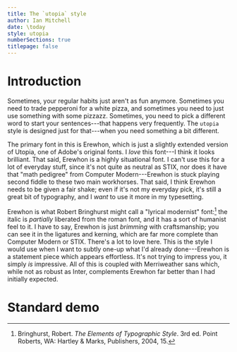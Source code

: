 ```yaml
---
title: The `utopia` style
author: Ian Mitchell
date: \today
style: utopia
numberSections: true
titlepage: false
---
```


# Introduction
Sometimes, your regular habits just aren't as fun anymore. Sometimes you need
to trade pepperoni for a white pizza, and sometimes you need to just use
something with some pizzazz. Sometimes, you need to pick a different word to
start your sentences---that happens very frequently. The `utopia` style is
designed just for that---when you need something a bit different.

The primary font in this is Erewhon, which is just a slightly extended version
of Utopia, one of Adobe's original fonts. I *love* this font---I think it
looks brilliant. That said, Erewhon is a highly situational font. I can't use 
this for a lot of everyday stuff, since it's not quite as neutral as STIX,
nor does it have that "math pedigree" from Computer Modern---Erewhon is stuck
playing second fiddle to these two main workhorses. That said, I think
Erewhon needs to be given a fair shake; even if it's not my everyday pick,
it's still a great bit of typography, and I *want* to use it more in my
typesetting.

Erewhon is what Robert Bringhurst might call a "lyrical modernist"
font:[^bringhurst] the italic is *partially* liberated from the roman font,
and it has a sort of humanist feel to it. I have to say, Erewhon is just 
*brimming* with craftsmanship; you can see it in the ligatures and kerning, 
which are far more complete than Computer Modern or STIX. There's a lot to
love here. This is the style I would use when I want to subtly one-up what
I'd already done---Erewhon is a statement piece which appears effortless. It's
not trying to impress you, it simply *is* impressive. All of this is coupled
with Merriweather sans which, while not as robust as Inter, complements
Erewhon far better than I had initially expected.


[^bringhurst]: Bringhurst, Robert. *The Elements of Typographic Style*. 3rd 
ed. Point Roberts, WA: Hartley & Marks, Publishers, 2004, 15.


# Standard demo
